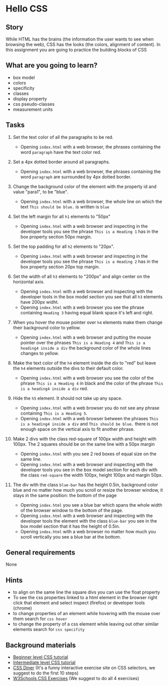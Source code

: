 # Hello CSS

## Story

While HTML has the brains (the information the user wants to see when browsing the web), CSS has the looks (the colors, alignment of content). In this assignment you are going to practice the building blocks of CSS

## What are you going to learn?

- box model
- colors
- specificity
- classes
- display property
- css pseudo-classes
- measurement units

## Tasks

1. Set the text color of all the paragraphs to be red.
    - Opening `index.html` with a web browser, the phrases containing  the word `paragraph` have the text color red.

2. Set a 4px dotted border around all paragraphs.
    - Opening `index.html` with a web browser, the phrases containing  the word `paragraph` are surrounded by 4px dotted border.

3. Change the background color of the element with the property id
 and value "para1", to be "blue".
    - Opening `index.html` with a web browser, the whole line on  which the text `This should be blue.` is written is `blue`

4. Set the left margin for all `h1` elements to "50px"
    - Opening `index.html` with a web browser and inspecting in the  developer tools you see the phrase `This is a Heading 1` has in the box property section 50px margin.

5. Set the top padding for all `h2` elements to "20px".
    - Opening `index.html` with a web browser and inspecting in the  developer tools you see the phrase `This is a Heading 2` has in the box property section 20px top margin.

6. Set the width of all `h3` elements to "200px" and align center on the horizontal axis.
    - Opening `index.html` with a web browser and inspecting  with the developer tools in the box model section you see that all `h3` elements have 200px widht.
    - Opening `index.html` with a web browser you see the phrase containing `Heading 3` having equal blank space it's left and right.

7. When you hover the mouse pointer over `h4` elements make them change their background color to yellow.
    - Opening `index.html` with a web browser and putting the mouse pointer  over the phrases `This is a Heading 4` and `This is a heading4 inside a div` the background color of the whole lines changes to yellow.

8. Make the text color of the `h4` element inside the div to "red" but leave the `h4` elements outside the divs to their default color.
    - Opening `index.html` with a web browser you see the color of the phrase  `This is a Heading 4` in black and the color of the phrase  `This is a heading4 inside a div` red.

9. Hide the `h5` element. It should not take up any space.
    - Opening `index.html` with a web browser you do not see any phrase containing `This is a Heading 5`.
    - Opening `index.html` with a web browser between the phrases  `This is a heading4 inside a div` and `This should be blue.`  there is not enough space on the vertical axis to fit another phrase.

10. Make 2 divs with the class red-square of 100px width and height with 100px. The 2 squares should be on the same line with a 50px margin
    - Opening `index.html` with you see 2 red boxes of equal size on the same line.
    - Opening `index.html` with a web browser and inspecting with the developer tools you see in the box model section for each div with the class  `red-square` the width 100px, height 100px and margin 50px.

11. The div with the class `blue-bar` has the height 0.5in, background color blue and  no matter how much you scroll  or resize the browser window, it stays in the  same position: the bottom of the page
    - Opening `index.html` you see a blue bar which spans the whole width of the  browser window to the bottom of the page.
    - Opening `index.html` with a web browser and inspecting with the developer tools the element with the class `blue-bar` you see in the box model section  that it has the height of 0.5in.
    - Opening `index.html` with a web browser no matter how much you scroll vertically you see a blue bar at the bottom.

## General requirements

None

## Hints

- to align on the same line the square divs you can use the float property
- To see the css properties linked to a html element in the browser right click that element and select inspect (firefox) or developer tools (chrome)
- to change properties of an element while hovering with the mouse over them search for `css hover`
- to change the property of a css element while leaving out other similar elements search for `css specifity`

## Background materials

- <i class="far fa-exclamation"></i> [Beginner level CSS tutorial](http://htmldog.com/guides/css/beginner/)
- <i class="far fa-candy-cane"></i> [Intermediate level CSS tutorial](http://htmldog.com/guides/css/intermediate/)
- <i class="far fa-exclamation"></i> [CSS Diner](https://flukeout.github.io) (It's a funny interactive exercise site on CSS selectors, we suggest to do the first 10 steps)
- <i class="far fa-candy-cane"></i> [W3Schools CSS Exercises](https://www.w3schools.com/css/exercise.asp) (We suggest to do all 4 exercises)
